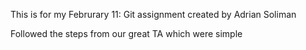This is for my Februrary 11: Git assignment created by Adrian Soliman

Followed the steps from our great TA which were simple

